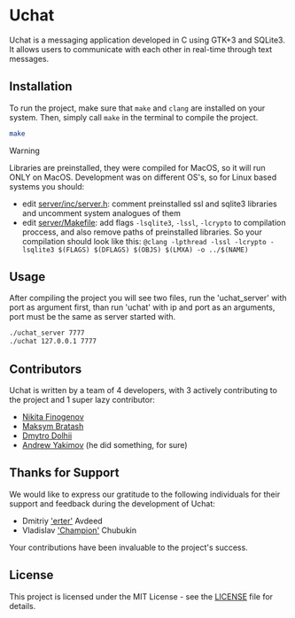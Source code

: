 # Uchat

Uchat is a messaging application developed in C using GTK+3 and SQLite3. It allows users to communicate with each other in real-time through text messages.

## Installation

To run the project, make sure that `make` and `clang` are installed on your system. Then, simply call `make` in the terminal to compile the project.
```bash
make
```

> [!WARNING] 
> Libraries are preinstalled, they were compiled for MacOS, so it will run ONLY on MacOS. Development was on different OS's, so for Linux based systems you should:
> - edit [server/inc/server.h](nikFinogenov/uchate/server/inc/server.h): comment preinstalled ssl and sqlite3 libraries and uncomment system analogues of them
> - edit [server/Makefile](nikFinogenov/uchate/server/Makefile): add flags `-lsqlite3`,  `-lssl`, `-lcrypto` to compilation proccess, and also remove paths of preinstalled libraries.
> So your compilation should look like this:
> `@clang -lpthread -lssl -lcrypto -lsqlite3 $(FLAGS) $(DFLAGS) $(OBJS) $(LMXA) -o ../$(NAME)`

## Usage

After compiling the project you will see two files, run the 'uchat_server' with port as argument first, than run 'uchat' with ip and port as an arguments, port must be the same as server started with.

```bash
./uchat_server 7777
./uchat 127.0.0.1 7777
```

## Contributors

Uchat is written by a team of 4 developers, with 3 actively contributing to the project and 1 super lazy contributor:

- [Nikita Finogenov](https://github.com/nikFinogenov)
- [Maksym Bratash](https://github.com/kitska)
- [Dmytro Dolhii](https://github.com/DMYTRO-DOLHII)
- [Andrew Yakimov](https://github.com/WoCCeR) (he did something, for sure)

## Thanks for Support

We would like to express our gratitude to the following individuals for their support and feedback during the development of Uchat:

- Dmitriy ['erter'](https://steamcommunity.com/profiles/76561199014577745) Avdeed 
- Vladislav ['Champion'](https://steamcommunity.com/profiles/76561199022185683) Chubukin

Your contributions have been invaluable to the project's success.

## License

This project is licensed under the MIT License - see the [LICENSE](LICENSE) file for details.
